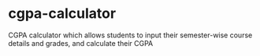 # cgpa-calculator
CGPA calculator which allows students to input their semester-wise course details and grades, and calculate their CGPA
